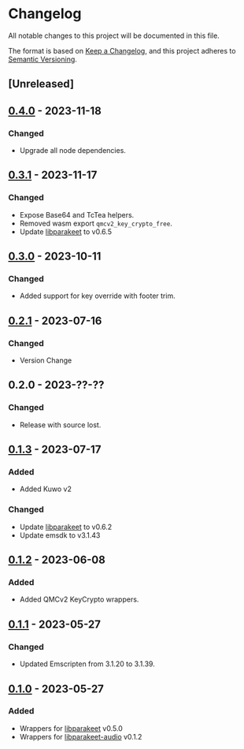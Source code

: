 # Changelog

All notable changes to this project will be documented in this file.

The format is based on [Keep a Changelog](https://keepachangelog.com/en/1.0.0/),
and this project adheres to [Semantic Versioning](https://semver.org/spec/v2.0.0.html).

## [Unreleased]

## [0.4.0] - 2023-11-18

### Changed

- Upgrade all node dependencies.

## [0.3.1] - 2023-11-17

### Changed

- Expose Base64 and TcTea helpers.
- Removed wasm export `qmcv2_key_crypto_free`.
- Update [libparakeet] to v0.6.5

## [0.3.0] - 2023-10-11

### Changed

- Added support for key override with footer trim.

## [0.2.1] - 2023-07-16

### Changed

- Version Change

## 0.2.0 - 2023-??-??

### Changed

- Release with source lost.

## [0.1.3] - 2023-07-17

### Added

- Added Kuwo v2

### Changed

- Update [libparakeet] to v0.6.2
- Update emsdk to v3.1.43

## [0.1.2] - 2023-06-08

### Added

- Added QMCv2 KeyCrypto wrappers.

## [0.1.1] - 2023-05-27

### Changed

- Updated Emscripten from 3.1.20 to 3.1.39.

## [0.1.0] - 2023-05-27

### Added

- Wrappers for [libparakeet] v0.5.0
- Wrappers for [libparakeet-audio] v0.1.2

[libparakeet]: https://github.com/parakeet-rs/libparakeet
[libparakeet-audio]: https://github.com/parakeet-rs/libparakeet-audio
[0.1.0]: https://github.com/parakeet-rs/libparakeet-js/commits/v0.1.0
[0.1.1]: https://github.com/parakeet-rs/libparakeet-js/compare/v0.1.0...v0.1.1
[0.1.2]: https://github.com/parakeet-rs/libparakeet-js/compare/v0.1.1...v0.1.2
[0.1.3]: https://github.com/parakeet-rs/libparakeet-js/compare/v0.1.2...v0.1.3
[0.2.0]: https://github.com/parakeet-rs/libparakeet-js/compare/v0.1.3...v0.2.0
[0.2.1]: https://github.com/parakeet-rs/libparakeet-js/compare/v0.2.0...v0.2.1
[0.3.0]: https://github.com/parakeet-rs/libparakeet-js/compare/v0.2.1...v0.3.0
[0.3.1]: https://github.com/parakeet-rs/libparakeet-js/compare/v0.3.0...v0.3.1
[0.4.0]: https://github.com/parakeet-rs/libparakeet-js/compare/v0.3.1...v0.4.0
